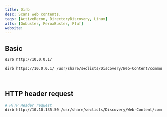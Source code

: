 ```yaml
---
title: Dirb
desc: Scans web contents.
tags: [ActiveRecon, DirectoryDiscovery, Linux]
alts: [Gobuster, FeroxBuster, Ffuf]
website:
---
```


## Basic

```sh
dirb http://10.0.0.1/

dirb https://10.0.0.1/ /usr/share/seclists/Discovery/Web-Content/common.txt
```

<br />

## HTTP header request

```sh
# HTTP Header request
dirb http://10.10.135.50 /usr/share/seclists/Discovery/Web-Content/common.txt -H "Authorization: Basic cmFzY2FsOm9jdG9iZXIyMQ=="
```